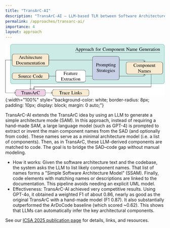```yaml
---
title: "TransArC-AI"
description: "TransArC-AI – LLM-based TLR between Software Architecture Documentation, Models, and Code."
permalink: /approaches/transarc-ai/
importance: 4
layout: approach
---
```


![TransArC-AI Overview](/assets/img/approaches/icsa25-transarc.svg){:width="100%" style="background-color: white; border-radius: 8px; padding: 10px; display: block; margin: 0 auto;"}

TransArC-AI extends the TransArC idea by using an LLM to generate a simple architecture mode (SAM).
In this approach, instead of requiring a hand-made SAM, a large language model (such as GPT-4) is prompted to extract or invent the main component names from the SAD (and optionally from code).
These names serve as a minimal architecture model (i.e. a list of components).
Then, as in TransArC, these LLM-derived components are matched to code.
The goal is to bridge the SAD–code gap without manual modeling.

- How it works: Given the software architecture text and the codebase, the system asks the LLM to list likely component names. That list of names forms a "Simple Software Architecture Model" (SSAM). Finally, code elements with matching names or descriptions are linked to the documentation. This pipeline avoids needing an explicit UML model.
- Effectiveness: TransArC-AI achieved very competitive results. Using GPT-4o, it obtained a weighted F1 of about 0.86, nearly as good as the original TransArC with a hand-made model (F1 0.87). It also substantially outperformed the ArDoCode baseline (which scored ~0.62). This shows that LLMs can automatically infer the key architectural components.

See our [ICSA 2025 publication page](/c/icsa25) for details, links, and resources.
